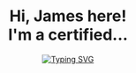 <h1 align="center">
    Hi, James here!<br/>
    I'm a certified...
</h1>

<p align="center">
    <a href="https://git.io/typing-svg"><img src="https://readme-typing-svg.herokuapp.com?font=IBM+Plex+Mono&size=30&color=8ADD1F&width=600&height=60&lines=Full-Stack+Web+Developer;UX%2FUI+Freelancer;Front-End+Animation+Enthusiast;Snazzy+Website+Enjoyer" alt="Typing SVG" /></a>
</p>

